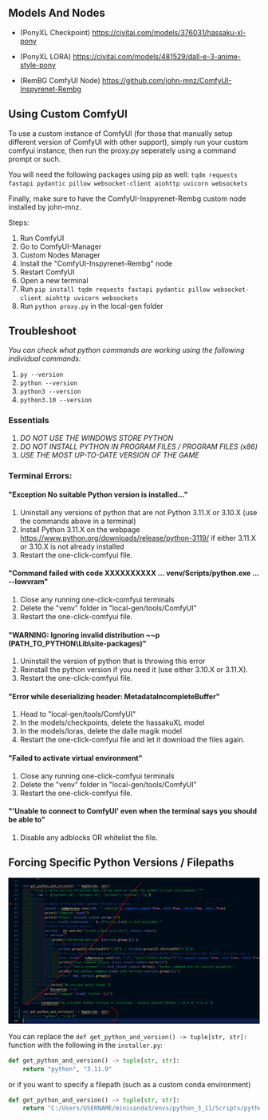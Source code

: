 
## Models And Nodes

- (PonyXL Checkpoint) https://civitai.com/models/376031/hassaku-xl-pony
- (PonyXL LORA) https://civitai.com/models/481529/dall-e-3-anime-style-pony

- (RemBG ComfyUI Node) https://github.com/john-mnz/ComfyUI-Inspyrenet-Rembg

## Using Custom ComfyUI

To use a custom instance of ComfyUI (for those that manually setup different version of ComfyUI with other support), simply run your custom comfyui instance, then run the proxy.py seperately using a command prompt or such.

You will need the following packages using pip as well: `tqdm requests fastapi pydantic pillow websocket-client aiohttp uvicorn websockets`

Finally, make sure to have the ComfyUI-Inspyrenet-Rembg custom node installed by john-mnz.

Steps:
1. Run ComfyUI
2. Go to ComfyUI-Manager
3. Custom Nodes Manager
4. Install the "ComfyUI-Inspyrenet-Rembg" node
5. Restart ComfyUI
6. Open a new terminal
7. Run `pip install tqdm requests fastapi pydantic pillow websocket-client aiohttp uvicorn websockets`
8. Run `python proxy.py` in the local-gen folder

## Troubleshoot

*You can check what python commands are working using the following individual commands:*
1. `py --version`
2. `python --version`
3. `python3 --version`
4. `python3.10 --version`

### Essentials
1. *DO NOT USE THE WINDOWS STORE PYTHON*
2. *DO NOT INSTALL PYTHON IN PROGRAM FILES / PROGRAM FILES (x86)*
3. *USE THE MOST UP-TO-DATE VERSION OF THE GAME*

### Terminal Errors:

#### "Exception No suitable Python version is installed..."
1. Uninstall any versions of python that are not Python 3.11.X or 3.10.X (use the commands above in a terminal)
2. Install Python 3.11.X on the webpage https://www.python.org/downloads/release/python-3119/ if either 3.11.X or 3.10.X is not already installed
3. Restart the one-click-comfyui file.

#### "Command failed with code XXXXXXXXXX ... venv/Scripts/python.exe ... --lowvram"
1. Close any running one-click-comfyui terminals
2. Delete the "venv" folder in "local-gen/tools/ComfyUI"
3. Restart the one-click-comfyui file.

#### "WARNING: Ignoring invalid distribution ~~p (PATH_TO_PYTHON\Lib\site-packages)"
1. Uninstall the version of python that is throwing this error
2. Reinstall the python version if you need it (use either 3.10.X or 3.11.X).
3. Restart the one-click-comfyui file.

#### "Error while deserializing header: MetadataIncompleteBuffer"
1. Head to "local-gen/tools/ComfyUI"
2. In the models/checkpoints, delete the hassakuXL model
3. In the models/loras, delete the dalle magik model
4. Restart the one-click-comfyui file and let it download the files again.

#### "Failed to activate virtual environment"
1. Close any running one-click-comfyui terminals
2. Delete the "venv" folder in "local-gen/tools/ComfyUI"
3. Restart the one-click-comfyui file.

#### "'Unable to connect to ComfyUI' even when the terminal says you should be able to"
1. Disable any adblocks OR whitelist the file.


## Forcing Specific Python Versions / Filepaths

![Force Python Command or Filepath](force_python_replacement.png)

You can replace the `def get_python_and_version() -> tuple[str, str]:`
function with the following in the `installer.py`:
```py
def get_python_and_version() -> tuple[str, str]:
	return "python", "3.11.9"
```

or if you want to specify a filepath (such as a custom conda environment)

```py
def get_python_and_version() -> tuple[str, str]:
	return "C:/Users/USERNAME/miniconda3/envs/python_3_11/Scripts/python.exe", "3.11.9"
```
